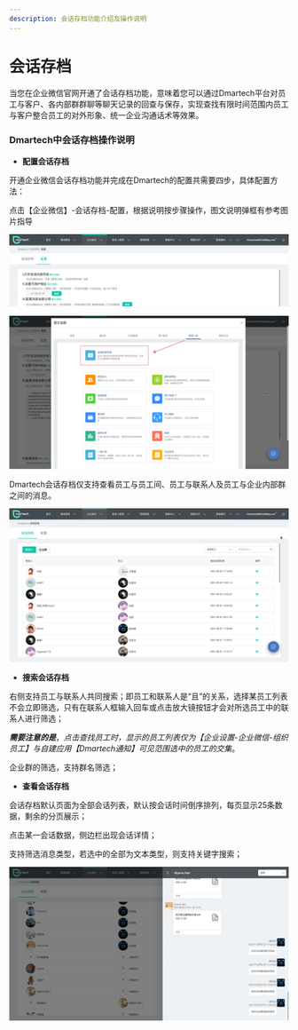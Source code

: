 ```yaml
---
description: 会话存档功能介绍及操作说明
---
```


# 会话存档

当您在企业微信官网开通了会话存档功能，意味着您可以通过Dmartech平台对员工与客户、各内部群群聊等聊天记录的回查与保存，实现查找有限时间范围内员工与客户整合员工的对外形象、统一企业沟通话术等效果。

### **Dmartech中会话存档操作说明**

* **配置会话存档**

开通企业微信会话存档功能并完成在Dmartech的配置共需要四步，具体配置方法：

点击【企业微信】-会话存档-配置，根据说明按步骤操作，图文说明弹框有参考图片指导

![&#x4F1A;&#x8BDD;&#x5B58;&#x6863;&#x914D;&#x7F6E;&#x754C;&#x9762;](../.gitbook/assets/26.png)

![&#x6BCF;&#x6B65;&#x64CD;&#x4F5C;&#x90FD;&#x6709;&#x56FE;&#x6587;&#x8BF4;&#x660E;](../.gitbook/assets/27.png)

Dmartech会话存档仅支持查看员工与员工间、员工与联系人及员工与企业内部群之间的消息。

![](../.gitbook/assets/28%20%281%29.png)



* **搜索会话存档**

右侧支持员工与联系人共同搜索；即员工和联系人是“且”的关系，选择某员工列表不会立即筛选，只有在联系人框输入回车或点击放大镜按钮才会对所选员工中的联系人进行筛选；

_**需要注意的是**_，_点击查找员工时，显示的员工列表仅为【企业设置-企业微信-组织员工】与自建应用【Dmartech通知】可见范围选中的员工的交集_。

企业群的筛选，支持群名筛选；



* **查看会话存档**

会话存档默认页面为全部会话列表，默认按会话时间倒序排列，每页显示25条数据，剩余的分页展示；

点击某一会话数据，侧边栏出现会话详情；

支持筛选消息类型，若选中的全部为文本类型，则支持关键字搜索；

![&#x4FA7;&#x8FB9;&#x680F;&#x67E5;&#x770B;&#x4F1A;&#x8BDD;&#x5B58;&#x6863;](../.gitbook/assets/29%20%281%29.png)


